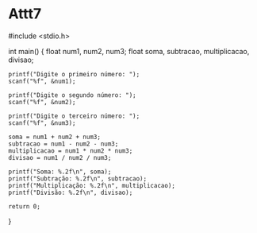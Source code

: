 # Attt7
#include <stdio.h>

int main() {
    float num1, num2, num3;
    float soma, subtracao, multiplicacao, divisao;

    printf("Digite o primeiro número: ");
    scanf("%f", &num1);
    
    printf("Digite o segundo número: ");
    scanf("%f", &num2);
    
    printf("Digite o terceiro número: ");
    scanf("%f", &num3);

    soma = num1 + num2 + num3;
    subtracao = num1 - num2 - num3;
    multiplicacao = num1 * num2 * num3;
    divisao = num1 / num2 / num3;

    printf("Soma: %.2f\n", soma);
    printf("Subtração: %.2f\n", subtracao);
    printf("Multiplicação: %.2f\n", multiplicacao);
    printf("Divisão: %.2f\n", divisao);

    return 0;
}
